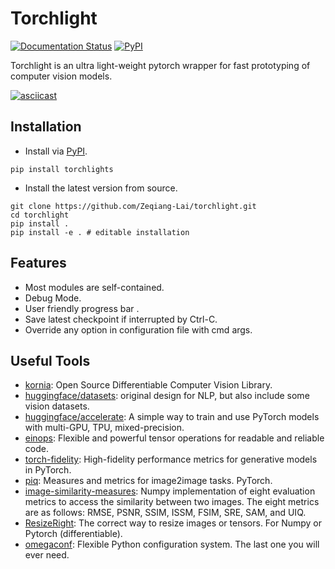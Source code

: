 # Torchlight

[![Documentation Status](https://readthedocs.org/projects/torchlight/badge/?version=latest)](https://torchlight.readthedocs.io/en/latest/?badge=latest)
[![PyPI](https://img.shields.io/pypi/v/torchlights)](https://pypi.org/project/torchlights/)

Torchlight is an ultra light-weight pytorch wrapper for fast prototyping of computer vision models.

[![asciicast](https://asciinema.org/a/441271.svg)](https://asciinema.org/a/441271)

## Installation

- Install via [PyPI](https://pypi.org/project/torchlights/).

```shell
pip install torchlights
```

- Install the latest version from source.

```shell
git clone https://github.com/Zeqiang-Lai/torchlight.git
cd torchlight
pip install .
pip install -e . # editable installation
```

## Features

- Most modules are self-contained.
- Debug Mode.
- User friendly progress bar .
- Save latest checkpoint if interrupted by Ctrl-C.
- Override any option in configuration file with cmd args.


## Useful Tools

- [kornia](https://github.com/kornia/kornia): Open Source Differentiable Computer Vision Library.
- [huggingface/datasets](https://github.com/huggingface/datasets/): original design for NLP, but also include some vision datasets.
- [huggingface/accelerate](https://github.com/huggingface/accelerate/): A simple way to train and use PyTorch models with multi-GPU, TPU, mixed-precision.
- [einops](https://github.com/arogozhnikov/einops): Flexible and powerful tensor operations for readable and reliable code.
- [torch-fidelity](https://github.com/toshas/torch-fidelity): High-fidelity performance metrics for generative models in PyTorch.
- [piq](https://github.com/photosynthesis-team/piq): Measures and metrics for image2image tasks. PyTorch.
- [image-similarity-measures](https://github.com/up42/image-similarity-measures): Numpy implementation of eight evaluation metrics to access the similarity between two images. The eight metrics are as follows: RMSE, PSNR, SSIM, ISSM, FSIM, SRE, SAM, and UIQ.
- [ResizeRight](https://github.com/assafshocher/ResizeRight): The correct way to resize images or tensors. For Numpy or Pytorch (differentiable).
- [omegaconf](https://github.com/omry/omegaconf): Flexible Python configuration system. The last one you will ever need.